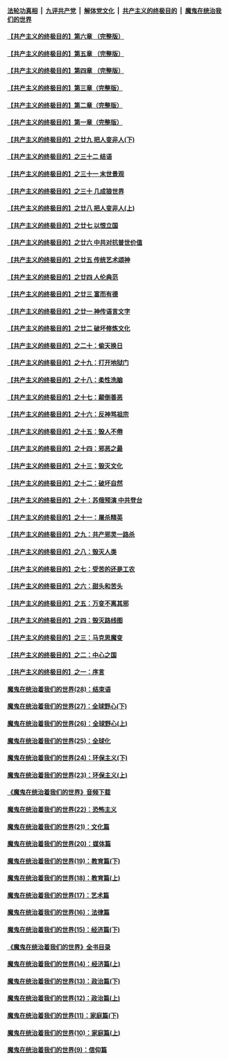 

####  [法轮功真相](../../../../basic/blob/master/README.md?t=06271302) &nbsp;|&nbsp; [九评共产党](../../../../9ping.md/blob/master/README.md?t=06271302) &nbsp;|&nbsp; [解体党文化](../../../../jtdwh.md/blob/master/README.md?t=06271302)  &nbsp;|&nbsp; [共产主义的终极目的](../../../../gczydzjmd.md/blob/master/README.md?t=06271302) &nbsp;|&nbsp; [魔鬼在统治我们的世界](../../../../mgztzwmdsj.md/blob/master/README.md?t=06271302) 

#### [【共产主义的终极目的】第六章 （完整版）](../pages/nsc422/n11428913.md?t=06271302) 

#### [【共产主义的终极目的】第五章 （完整版）](../pages/nsc422/n11428912.md?t=06271302) 

#### [【共产主义的终极目的】第四章 （完整版）](../pages/nsc422/n11428907.md?t=06271302) 

#### [【共产主义的终极目的】第三章（完整版）](../pages/nsc422/n11428848.md?t=06271302) 

#### [【共产主义的终极目的】第二章（完整版）](../pages/nsc422/n11428831.md?t=06271302) 

#### [【共产主义的终极目的】第一章（完整版）](../pages/nsc422/n11417651.md?t=06271302) 

#### [【共产主义的终极目的】之廿九 把人变非人(下)](../pages/nsc422/n11344140.md?t=06271302) 

#### [【共产主义的终极目的】之三十二 结语](../pages/nsc422/n11360535.md?t=06271302) 

#### [【共产主义的终极目的】之三十一 末世景观](../pages/nsc422/n11351129.md?t=06271302) 

#### [【共产主义的终极目的】之三十 几成狼世界](../pages/nsc422/n11348280.md?t=06271302) 

#### [【共产主义的终极目的】之廿八 把人变非人(上)](../pages/nsc422/n11340492.md?t=06271302) 

#### [【共产主义的终极目的】之廿七 以恨立国](../pages/nsc422/n11336944.md?t=06271302) 

#### [【共产主义的终极目的】之廿六 中共对抗普世价值](../pages/nsc422/n11324785.md?t=06271302) 

#### [【共产主义的终极目的】之廿五 传统艺术颂神](../pages/nsc422/n11296396.md?t=06271302) 

#### [【共产主义的终极目的】之廿四 人伦典范](../pages/nsc422/n11296397.md?t=06271302) 

#### [【共产主义的终极目的】之廿三 富而有德](../pages/nsc422/n11283598.md?t=06271302) 

#### [【共产主义的终极目的】之廿一 神传语言文字](../pages/nsc422/n11263265.md?t=06271302) 

#### [【共产主义的终极目的】之廿二 破坏修炼文化](../pages/nsc422/n11245728.md?t=06271302) 

#### [【共产主义的终极目的】之二十：偷天换日](../pages/nsc422/n11238846.md?t=06271302) 

#### [【共产主义的终极目的】之十九：打开地狱门](../pages/nsc422/n11206376.md?t=06271302) 

#### [【共产主义的终极目的】之十八：柔性洗脑](../pages/nsc422/n11199994.md?t=06271302) 

#### [【共产主义的终极目的】之十七：颠倒善恶](../pages/nsc422/n11179782.md?t=06271302) 

#### [【共产主义的终极目的】之十六：反神骂祖宗](../pages/nsc422/n11166798.md?t=06271302) 

#### [【共产主义的终极目的】之十五：毁人不倦](../pages/nsc422/n11166792.md?t=06271302) 

#### [【共产主义的终极目的】之十四：邪恶之最](../pages/nsc422/n11150249.md?t=06271302) 

#### [【共产主义的终极目的】之十三：毁灭文化](../pages/nsc422/n11135227.md?t=06271302) 

#### [【共产主义的终极目的】之十二：破坏自然](../pages/nsc422/n11135214.md?t=06271302) 

#### [【共产主义的终极目的】之十：苏俄预演 中共登台](../pages/nsc422/n11118424.md?t=06271302) 

#### [【共产主义的终极目的】之十一：屠杀精英](../pages/nsc422/n11118442.md?t=06271302) 

#### [【共产主义的终极目的】之九：共产邪灵一路杀](../pages/nsc422/n11114139.md?t=06271302) 

#### [【共产主义的终极目的】之八：毁灭人类](../pages/nsc422/n11108503.md?t=06271302) 

#### [【共产主义的终极目的】之七：受苦的还是工农](../pages/nsc422/n11101809.md?t=06271302) 

#### [【共产主义的终极目的】之六：甜头和苦头](../pages/nsc422/n11096971.md?t=06271302) 

#### [【共产主义的终极目的】之五：万变不离其邪](../pages/nsc422/n11091285.md?t=06271302) 

#### [【共产主义的终极目的】之四：毁灭路线图](../pages/nsc422/n11086284.md?t=06271302) 

#### [【共产主义的终极目的】之三：马克思魔变](../pages/nsc422/n11061941.md?t=06271302) 

#### [【共产主义的终极目的】之二：中心之国](../pages/nsc422/n11047728.md?t=06271302) 

#### [【共产主义的终极目的】之一：序言](../pages/nsc422/n11086077.md?t=06271302) 

#### [魔鬼在统治着我们的世界(28)：结束语](../pages/nsc422/n10936246.md?t=06271302) 

#### [魔鬼在统治着我们的世界(27)：全球野心(下)](../pages/nsc422/n10928319.md?t=06271302) 

#### [魔鬼在统治着我们的世界(26)：全球野心(上)](../pages/nsc422/n10900318.md?t=06271302) 

#### [魔鬼在统治着我们的世界(25)：全球化](../pages/nsc422/n10788205.md?t=06271302) 

#### [魔鬼在统治着我们的世界(24)：环保主义(下)](../pages/nsc422/n10695307.md?t=06271302) 

#### [魔鬼在统治着我们的世界(23)：环保主义(上)](../pages/nsc422/n10688613.md?t=06271302) 

#### [《魔鬼在统治着我们的世界》音频下载](../pages/nsc422/n10635553.md?t=06271302) 

#### [魔鬼在统治着我们的世界(22)：恐怖主义](../pages/nsc422/n10614727.md?t=06271302) 

#### [魔鬼在统治着我们的世界(21)：文化篇](../pages/nsc422/n10597706.md?t=06271302) 

#### [魔鬼在统治着我们的世界(20)：媒体篇](../pages/nsc422/n10586579.md?t=06271302) 

#### [魔鬼在统治着我们的世界(19)：教育篇(下)](../pages/nsc422/n10564808.md?t=06271302) 

#### [魔鬼在统治着我们的世界(18)：教育篇(上)](../pages/nsc422/n10526970.md?t=06271302) 

#### [魔鬼在统治着我们的世界(17)：艺术篇](../pages/nsc422/n10499093.md?t=06271302) 

#### [魔鬼在统治着我们的世界(16)：法律篇](../pages/nsc422/n10485969.md?t=06271302) 

#### [魔鬼在统治着我们的世界(15)：经济篇(下)](../pages/nsc422/n10469975.md?t=06271302) 

#### [《魔鬼在统治着我们的世界》全书目录](../pages/nsc422/n10464261.md?t=06271302) 

#### [魔鬼在统治着我们的世界(14)：经济篇(上)](../pages/nsc422/n10457370.md?t=06271302) 

#### [魔鬼在统治着我们的世界(13)：政治篇(下)](../pages/nsc422/n10448270.md?t=06271302) 

#### [魔鬼在统治着我们的世界(12)：政治篇(上)](../pages/nsc422/n10444576.md?t=06271302) 

#### [魔鬼在统治着我们的世界(11)：家庭篇(下)](../pages/nsc422/n10440961.md?t=06271302) 

#### [魔鬼在统治着我们的世界(10)：家庭篇(上)](../pages/nsc422/n10435448.md?t=06271302) 

#### [魔鬼在统治着我们的世界(9)：信仰篇](../pages/nsc422/n10432159.md?t=06271302) 

